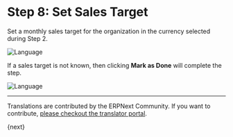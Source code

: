 # Step 8: Set Sales Target

Set a monthly sales target for the organization in the currency selected during Step 2.

<img alt="Language" class="screenshot" src="{{docs_base_url}}/assets/img/setup-wizard/step-8.png">

If a sales target is not known, then clicking **Mark as Done** will complete the step.

<img alt="Language" class="screenshot" src="{{docs_base_url}}/assets/img/setup-wizard/step-8a.png">

---

Translations are contributed by the ERPNext Community. If you want to contribute, [please checkout the translator portal](https://translate.erpnext.com).

{next}
